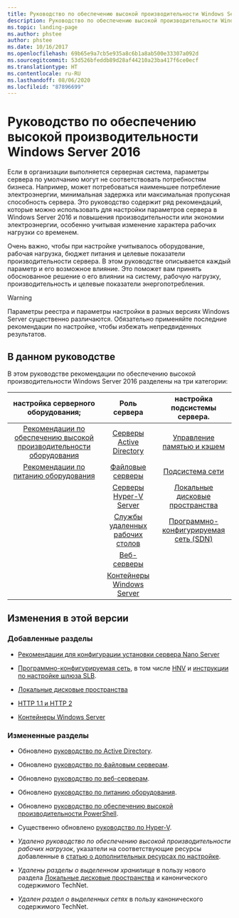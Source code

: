 ```yaml
---
title: Руководство по обеспечению высокой производительности Windows Server 2016
description: Руководство по обеспечению высокой производительности Windows Server 2016
ms.topic: landing-page
ms.author: phstee
author: phstee
ms.date: 10/16/2017
ms.openlocfilehash: 69b65e9a7cb5e935a8c6b1a8ab500e33307a092d
ms.sourcegitcommit: 53d526bfeddb89d28af44210a23ba417f6ce0ecf
ms.translationtype: HT
ms.contentlocale: ru-RU
ms.lasthandoff: 08/06/2020
ms.locfileid: "87896699"
---
```

# <a name="performance-tuning-guidelines-for-windows-server-2016"></a>Руководство по обеспечению высокой производительности Windows Server 2016

Если в организации выполняется серверная система, параметры сервера по умолчанию могут не соответствовать потребностям бизнеса. Например, может потребоваться наименьшее потребление электроэнергии, минимальная задержка или максимальная пропускная способность сервера. Это руководство содержит ряд рекомендаций, которые можно использовать для настройки параметров сервера в Windows Server 2016 и повышения производительности или экономии электроэнергии, особенно учитывая изменение характера рабочих нагрузки со временем.

Очень важно, чтобы при настройке учитывалось оборудование, рабочая нагрузка, бюджет питания и целевые показатели производительности сервера. В этом руководстве описывается каждый параметр и его возможное влияние. Это поможет вам принять обоснованное решение о его влиянии на систему, рабочую нагрузку, производительность и целевые показатели энергопотребления.

> [!warning]
> Параметры реестра и параметры настройки в разных версиях Windows Server существенно различаются. Обязательно применяйте последние рекомендации по настройке, чтобы избежать непредвиденных результатов.

## <a name="in-this-guide"></a>В данном руководстве
В этом руководстве рекомендации по обеспечению высокой производительности Windows Server 2016 разделены на три категории:

|настройка серверного оборудования; | Роль сервера | настройка подсистемы сервера. |
|:---:|:---:|:---:|
|[Рекомендации по обеспечению высокой производительности оборудования](hardware/index.md) |[Серверы Active Directory](role/active-directory-server/index.md) |[Управление памятью и кэшем](subsystem/cache-memory-management/index.md)|
|[Рекомендации по питанию оборудования](hardware/power.md)|[Файловые серверы](role/file-server/index.md)|[Подсистема сети](../../networking/technologies/network-subsystem/net-sub-performance-top.md)|
||[Серверы Hyper-V Server](role/hyper-v-server/index.md)|[Локальные дисковые пространства](subsystem/storage-spaces-direct/index.md)|
||[Службы удаленных рабочих столов](role/remote-desktop/session-hosts.md)|[Программно-конфигурируемая сеть (SDN)](subsystem/software-defined-networking/index.md)|
||[Веб-серверы](role/web-server/index.md)||
||[Контейнеры Windows Server](role/windows-server-container/index.md)||


## <a name="changes-in-this-version"></a>Изменения в этой версии

### <a name="sections-added"></a>Добавленные разделы
- [Рекомендации для конфигурации установки сервера Nano Server](../../get-started/getting-started-with-nano-server.md)


- [Программно-конфигурируемая сеть](subsystem/software-defined-networking/index.md), в том числе [HNV](subsystem/software-defined-networking/hnv-gateway-performance.md) и [инструкции по настройке шлюза SLB](subsystem/software-defined-networking/slb-gateway-performance.md).

- [Локальные дисковые пространства](subsystem/storage-spaces-direct/index.md)

- [HTTP 1.1 и HTTP 2](role/web-server/http-performance.md)

- [Контейнеры Windows Server](role/windows-server-container/index.md)

### <a name="sections-changed"></a>Измененные разделы

- Обновлено [руководство по Active Directory](role/active-directory-server/index.md).

- Обновлено [руководство по файловым серверам](role/file-server/index.md).

- Обновлено [руководство по веб-серверам](role/web-server/index.md).

- Обновлено [руководство по питанию оборудования](hardware/power.md).

- Обновлено [руководство по обеспечению высокой производительности PowerShell](powershell/index.md).

- Существенно обновлено [руководство по Hyper-V](role/hyper-v-server/index.md).

- *Удалено руководство по обеспечению высокой производительности рабочих нагрузок*, указатели на соответствующие ресурсы добавленные в [статью о дополнительных ресурсах по настройке](additional-resources.md).

- *Удалены разделы о выделенном хранилище* в пользу нового раздела [Локальные дисковые пространства](subsystem/storage-spaces-direct/index.md) и канонического содержимого TechNet.

- *Удален раздел о выделенных сетях* в пользу канонического содержимого TechNet.
